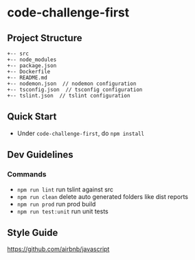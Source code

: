 # code-challenge-first

## Project Structure

```
+-- src
+-- node_modules
+-- package.json
+-- Dockerfile
+-- README.md
+-- nodemon.json  // nodemon configuration
+-- tsconfig.json  // tsconfig configuration
+-- tslint.json  // tslint configuration
```

## Quick Start

- Under `code-challenge-first`, do `npm install`

## Dev Guidelines

### Commands
- `npm run lint` run tslint against src
- `npm run clean` delete auto generated folders like dist reports
- `npm run prod` run prod build
- `npm run test:unit` run unit tests

## Style Guide
https://github.com/airbnb/javascript


